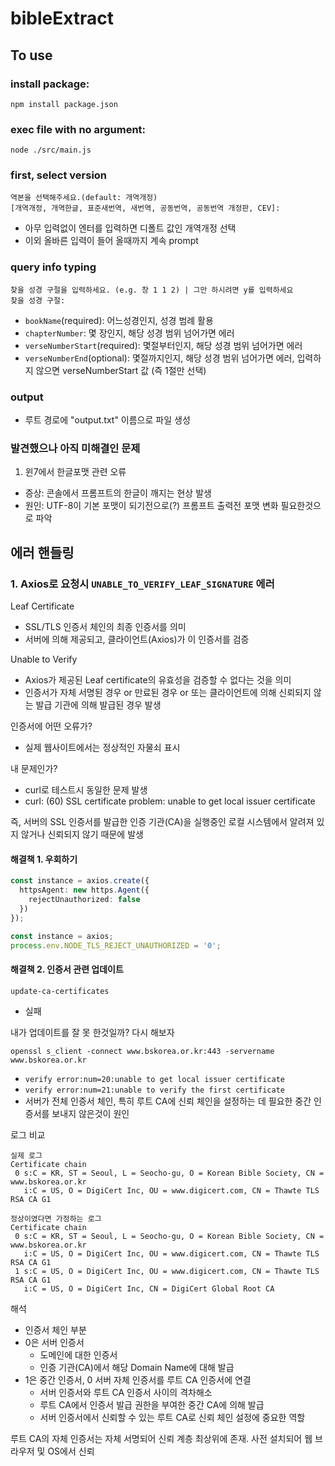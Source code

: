 # bibleExtract

## To use

### install package:

`npm install package.json`

### exec file with no argument:

`node ./src/main.js`

### first, select version

```text
역본을 선택해주세요.(default: 개역개정)
[개역개정, 개역한글, 표준새번역, 새번역, 공동번역, 공동번역 개정판, CEV]:
```

- 아무 입력없이 엔터를 입력하면 디폴트 값인 개역개정 선택
- 이외 올바른 입력이 들어 올때까지 계속 prompt

### query info typing

```text
찾을 성경 구절을 입력하세요. (e.g. 창 1 1 2) | 그만 하시려면 y를 입력하세요
찾을 성경 구절:
```

- `bookName`(required): 어느성경인지, 성경 범례 활용
- `chapterNumber`: 몇 장인지, 해당 성경 범위 넘어가면 에러
- `verseNumberStart`(required): 몇절부터인지, 해당 성경 범위 넘어가면 에러
- `verseNumberEnd`(optional): 몇절까지인지, 해당 성경 범위 넘어가면 에러, 입력하지 않으면 verseNumberStart 값 (즉 1절만 선택)

### output

- 루트 경로에 "output.txt" 이름으로 파일 생성

### 발견했으나 아직 미해결인 문제

1. 윈7에서 한글포맷 관련 오류

- 증상: 콘솔에서 프롬프트의 한글이 깨지는 현상 발생
- 원인: UTF-8이 기본 포맷이 되기전으로(?) 프롬프트 출력전 포맷 변화 필요한것으로 파악

## 에러 핸들링

### 1. Axios로 요청시 `UNABLE_TO_VERIFY_LEAF_SIGNATURE` 에러

Leaf Certificate

- SSL/TLS 인증서 체인의 최종 인증서를 의미
- 서버에 의해 제공되고, 클라이언트(Axios)가 이 인증서를 검증

Unable to Verify

- Axios가 제공된 Leaf certificate의 유효성을 검증할 수 없다는 것을 의미
- 인증서가 자체 서명된 경우 or 만료된 경우 or 또는 클라이언트에 의해 신뢰되지 않는 발급 기관에 의해 발급된 경우 발생

인증서에 어떤 오류가?

- 실제 웹사이트에서는 정상적인 자물쇠 표시

내 문제인가?

- curl로 테스트시 동일한 문제 발생
- curl: (60) SSL certificate problem: unable to get local issuer certificate

즉, 서버의 SSL 인증서를 발급한 인증 기관(CA)을 실행중인 로컬 시스템에서  알려져 있지 않거나 신뢰되지 않기 때문에 발생

#### 해결책 1. 우회하기

```typescript
const instance = axios.create({
  httpsAgent: new https.Agent({
    rejectUnauthorized: false
  })
});
```

```typescript
const instance = axios;
process.env.NODE_TLS_REJECT_UNAUTHORIZED = '0';
```

#### 해결책 2. 인증서 관련 업데이트

`update-ca-certificates`

- 실패

내가 업데이트를 잘 못 한것일까? 다시 해보자

`openssl s_client -connect www.bskorea.or.kr:443 -servername www.bskorea.or.kr`

- `verify error:num=20:unable to get local issuer certificate`
- `verify error:num=21:unable to verify the first certificate`
- 서버가 전체 인증서 체인, 특히 루트 CA에 신뢰 체인을 설정하는 데 필요한 중간 인증서를 보내지 않은것이 원인

로그 비교

```text
실제 로그
Certificate chain
 0 s:C = KR, ST = Seoul, L = Seocho-gu, O = Korean Bible Society, CN = www.bskorea.or.kr
   i:C = US, O = DigiCert Inc, OU = www.digicert.com, CN = Thawte TLS RSA CA G1
```

```text
정상이였다면 가정하는 로그
Certificate chain
 0 s:C = KR, ST = Seoul, L = Seocho-gu, O = Korean Bible Society, CN = www.bskorea.or.kr
   i:C = US, O = DigiCert Inc, OU = www.digicert.com, CN = Thawte TLS RSA CA G1
 1 s:C = US, O = DigiCert Inc, OU = www.digicert.com, CN = Thawte TLS RSA CA G1
   i:C = US, O = DigiCert Inc, CN = DigiCert Global Root CA
```

해석

- 인증서 체인 부분
- 0은 서버 인증서
  - 도메인에 대한 인증서
  - 인증 기관(CA)에서 해당 Domain Name에 대해 발급
- 1은 중간 인증서, 0 서버 자체 인증서를 루트 CA 인증서에 연결
  - 서버 인증서와 루트 CA 인증서 사이의 격차해소
  - 루트 CA에서 인증서 발급 권한을 부여한 중간 CA에 의해 발급
  - 서버 인증서에서 신뢰할 수 있는 루트 CA로 신뢰 체인 설정에 중요한 역할

루트 CA의 자체 인증서는 자체 서명되어 신뢰 계층 최상위에 존재. 사전 설치되어 웹 브라우저 및 OS에서 신뢰